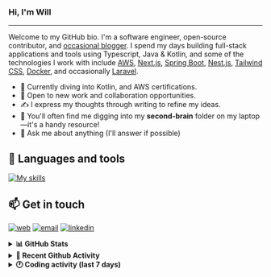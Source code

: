### Hi, I'm Will

---

Welcome to my GitHub bio. I'm a software engineer, open-source contributor, and [occasional blogger][blog]. I spend my days building full-stack applications and tools using Typescript, Java & Kotlin, and some of the technologies I work with include [AWS](https://aws.amazon.com/fr/), [Next.js](https://nextjs.org/), [Spring Boot](https://spring.io/projects/spring-boot), [Nest.js](https://nestjs.com/), [Tailwind CSS](https://github.com/tailwindlabs/tailwindcss), [Docker](https://www.docker.com/), and occasionally [Laravel](https://laravel.com/).

- 🔭 Currently diving into Kotlin, and AWS certifications.
- 👯 Open to new work and collaboration opportunities.
- ✍️ I express my thoughts through writing to refine my ideas.
- 🧠 You'll often find me digging into my **second-brain** folder on my laptop—it's a handy resource!
- 💬 Ask me about anything (I'll answer if possible)

## 🎨 Languages and tools

[![My skills](https://skillicons.dev/icons?i=typescript,js,nodejs,nest,java,kotlin,spring,python,fastapi,django,aws,docker,vscode,idea,tailwind&perline=15)](https://wilfriedago.dev/about#skills)

## 📫 Get in touch
[![web](https://img.shields.io/badge/WEBSITE-12100E?logo=google-earth&color=282A36)][website]
[![email](https://img.shields.io/badge/MAIL-12100E?logo=mailgun&color=282A36)][mail]
[![linkedin](https://img.shields.io/badge/LINKEDIN-12100E?logo=linkedin&color=282A36)][linkedin]


<details>
  <summary><b>📊 GitHub Stats</b></summary>
	<br/>
	<p align="left">
		<img width="49.5%" src="https://github-readme-stats.vercel.app/api?username=wilfriedago&show_icons=true&count_private=true&title_color=10b981&icon_color=10b981&theme=react&hide_border=true" />
		<img width="49.5%" src="https://streak-stats.demolab.com/?user=wilfriedago&hide_border=true&theme=react&ring=10b981&fire=fff&currStreakNum=fff&sideLabels=10b981&currStreakLabel=10b981&sideNums=fff" />
	</p>
</details>

<details>
  <summary><b>📅 Recent Github Activity</b></summary>
	<br>

<!--RECENT_ACTIVITY:last_update-->
Last Updated: Thursday, September 18th, 2025, 4:19:10 AM
<!--RECENT_ACTIVITY:last_update_end-->

<!--RECENT_ACTIVITY:start-->
1. ⭐ Starred [flowable/flowable-engine](https://github.com/flowable/flowable-engine)<br>
2. ⬆️ Pushed 152 commit(s) to [wilfriedago/kotlin-tutorials](https://github.com/wilfriedago/kotlin-tutorials)<br>
3. 🔱 Forked [wilfriedago/mifos-x-web-app-react](https://github.com/wilfriedago/mifos-x-web-app-react) from [openMF/mifos-x-web-app-react](https://github.com/openMF/mifos-x-web-app-react)<br>
4. ⭐ Starred [openMF/mifos-x-web-app-react](https://github.com/openMF/mifos-x-web-app-react)<br>
5. ⬆️ Pushed 1 commit(s) to [thewlabs/eslint-config](https://github.com/thewlabs/eslint-config)<br>
<!--RECENT_ACTIVITY:end-->
</details>

<details>
  <summary><b>🕐 Coding activity (last 7 days)</b></summary>
	<br>

<!--START_SECTION:waka-->

```python
Total Time: 26 hrs 1 min

Bash                2 hrs 26 mins   ██░░░░░░░░░░░░░░░░░░░░░░░   08.63 %
Other               2 hrs 12 mins   ██░░░░░░░░░░░░░░░░░░░░░░░   07.84 %
```

<!--END_SECTION:waka-->
</details>

[website]: https://wilfriedago.me
[linkedin]: https://linkedin.com/in/wilfriedago
[blog]: https://wilfriedago.me/blog
[mail]: mailto:hello@wilfriedago.me
